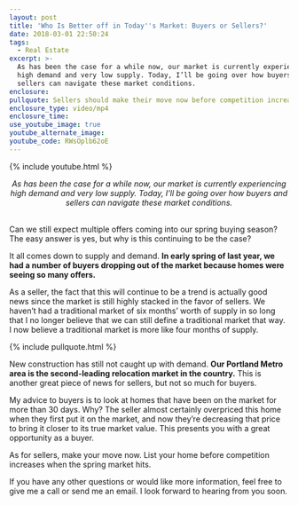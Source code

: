 ```yaml
---
layout: post
title: 'Who Is Better off in Today''s Market: Buyers or Sellers?'
date: 2018-03-01 22:50:24
tags:
  - Real Estate
excerpt: >-
  As has been the case for a while now, our market is currently experiencing
  high demand and very low supply. Today, I’ll be going over how buyers and
  sellers can navigate these market conditions.
enclosure:
pullquote: Sellers should make their move now before competition increases.
enclosure_type: video/mp4
enclosure_time:
use_youtube_image: true
youtube_alternate_image:
youtube_code: RWsOplb62oE
---
```


{% include youtube.html %}

<center><em>As has been the case for a while now, our market is currently experiencing high demand and very low supply. Today, I&rsquo;ll be going over how buyers and sellers can navigate these market conditions.</em></center>

<center>&nbsp;</center>

Can we still expect multiple offers coming into our spring buying season? The easy answer is yes, but why is this continuing to be the case?

It all comes down to supply and demand. **In early spring of last year, we had a number of buyers dropping out of the market because homes were seeing so many offers.**

As a seller, the fact that this will continue to be a trend is actually good news since the market is still highly stacked in the favor of sellers. We haven’t had a traditional market of six months’ worth of supply in so long that I no longer believe that we can still define a traditional market that way. I now believe a traditional market is more like four months of supply.

{% include pullquote.html %}

New construction has still not caught up with demand. **Our Portland Metro area is the second-leading relocation market in the country.** This is another great piece of news for sellers, but not so much for buyers.

My advice to buyers is to look at homes that have been on the market for more than 30 days. Why? The seller almost certainly overpriced this home when they first put it on the market, and now they’re decreasing that price to bring it closer to its true market value. This presents you with a great opportunity as a buyer.

As for sellers, make your move now. List your home before competition increases when the spring market hits.

If you have any other questions or would like more information, feel free to give me a call or send me an email. I look forward to hearing from you soon.<br>&nbsp;